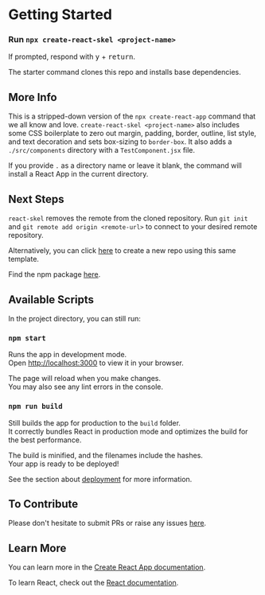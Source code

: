 # Getting Started

### Run `npx create-react-skel <project-name>`

If prompted, respond with <kbd>y</kbd> + <kbd>return</kbd>.

The starter command clones this repo and installs base dependencies.

## More Info

This is a stripped-down version of the `npx create-react-app` command that we all know and love. `create-react-skel <project-name>` also includes some CSS boilerplate to zero out margin, padding, border, outline, list style, and text decoration and sets box-sizing to `border-box`. It also adds a `./src/components` directory with a `TestComponent.jsx` file.

If you provide `.` as a directory name or leave it blank, the command will install a React App in the current directory.

## Next Steps

`react-skel` removes the remote from the cloned repository. Run `git init` and `git remote add origin <remote-url>` to connect to your desired remote repository.

Alternatively, you can click [here](https://github.com/austin-rt/create-react-skeleton/generate) to create a new repo using this same template.

Find the npm package [here](https://www.npmjs.com/package/create-react-skel).

## Available Scripts

In the project directory, you can still run:

### `npm start`

Runs the app in development mode.\
Open [http://localhost:3000](http://localhost:3000) to view it in your browser.

The page will reload when you make changes.\
You may also see any lint errors in the console.

### `npm run build`

Still builds the app for production to the `build` folder.\
It correctly bundles React in production mode and optimizes the build for the best performance.

The build is minified, and the filenames include the hashes.\
Your app is ready to be deployed!

See the section about [deployment](https://facebook.github.io/create-react-app/docs/deployment) for more information.

## To Contribute

Please don't hesitate to submit PRs or raise any issues [here](https://github.com/austin-rt/create-react-skeleton/issues).

## Learn More

You can learn more in the [Create React App documentation](https://facebook.github.io/create-react-app/docs/getting-started).

To learn React, check out the [React documentation](https://reactjs.org/).
